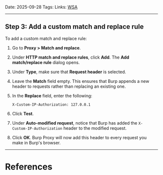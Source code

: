 
Date: 2025-09-28
Tags: 
Links: [WSA](WSA.md)

***

## Step 3: Add a custom match and replace rule

To add a custom match and replace rule:
1. Go to **Proxy > Match and replace**.
2. Under **HTTP match and replace rules**, click **Add**. The **Add match/replace rule** dialog opens.
3. Under **Type**, make sure that **Request header** is selected.
4. Leave the **Match** field empty. This ensures that Burp appends a new header to requests rather than replacing an existing one.
5. In the **Replace** field, enter the following:
    
    `X-Custom-IP-Authorization: 127.0.0.1`
6. Click **Test**.
7. Under **Auto-modified request**, notice that Burp has added the `X-Custom-IP-Authorization` header to the modified request.
8. Click **OK**.
Burp Proxy will now add this header to every request you make in Burp's browser.




***
# References